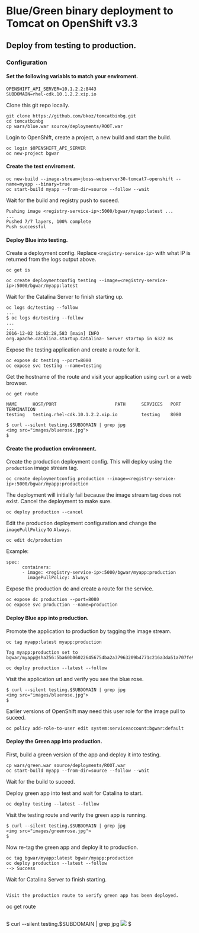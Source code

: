 # Blue/Green binary deployment to Tomcat on OpenShift v3.3

## Deploy from testing to production.

### Configuration

#### Set the following variabls to match your enviroment.

```
OPENSHIFT_API_SERVER=10.1.2.2:8443
SUBDOMAIN=rhel-cdk.10.1.2.2.xip.io
```
Clone this git repo locally.

```
git clone https://github.com/bkoz/tomcatbinbg.git
cd tomcatbinbg
cp wars/blue.war source/deployments/ROOT.war
```
Login to OpenShift, create a project, a new build and start the build.

```
oc login $OPENSHIFT_API_SERVER
oc new-project bgwar
```

#### Create the test enviroment.
```
oc new-build --image-stream=jboss-webserver30-tomcat7-openshift --name=myapp --binary=true
oc start-build myapp --from-dir=source --follow --wait
```

Wait for the build and registry push to suceed.

```
Pushing image <registry-service-ip>:5000/bgwar/myapp:latest ...
...
Pushed 7/7 layers, 100% complete
Push successful
```
#### Deploy Blue into testing.

Create a deployment config. Replace `<registry-service-ip>`
with what IP is returned from the logs output above.

```
oc get is

oc create deploymentconfig testing --image=<registry-service-ip>:5000/bgwar/myapp:latest
```

Wait for the Catalina Server to finish starting up.

```
oc logs dc/testing --follow
...
$ oc logs dc/testing --follow
...
...
2016-12-02 18:02:28,583 [main] INFO  org.apache.catalina.startup.Catalina- Server startup in 6322 ms
```

Expose the testing application and create a route for it.

```
oc expose dc testing --port=8080
oc expose svc testing --name=testing 
```
Get the hostname of the route and visit your application using `curl` or a web browser.

```
oc get route
```
```
NAME      HOST/PORT                      PATH      SERVICES   PORT      TERMINATION
testing   testing.rhel-cdk.10.1.2.2.xip.io         testing    8080      
```

```
$ curl --silent testing.$SUBDOMAIN | grep jpg
<img src="images/bluerose.jpg">
$
```

#### Create the production environment.

Create the production deployment config. This will deploy using the `production` image stream tag. 

```
oc create deploymentconfig production --image=<registry-service-ip>:5000/bgwar/myapp:production
```
The deployment will initially fail because the image stream tag does not exist. Cancel the deployment 
to make sure.
```
oc deploy production --cancel
```

Edit the production deployment configuration and change the `imagePullPolicy` to `Always`.
```
oc edit dc/production
```
Example:
```
spec:
      containers:
      - image: <registry-service-ip>:5000/bgwar/myapp:production
        imagePullPolicy: Always
```

Expose the production dc and create a route for the service.

```
oc expose dc production --port=8080
oc expose svc production --name=production 
```
#### Deploy Blue app into production.

Promote the application to production by tagging the image stream.
```
oc tag myapp:latest myapp:production
```
```
Tag myapp:production set to bgwar/myapp@sha256:5ba60b060226456754ba2a37963209b4771c216a3da51a707fe919c620d999f8.

```
```
oc deploy production --latest --follow
```
Visit the application url and verify you see the blue rose.
```
$ curl --silent testing.$SUBDOMAIN | grep jpg
<img src="images/bluerose.jpg">
$
```

Earlier versions of OpenShift may need this user role for the image pull to suceed.
```
oc policy add-role-to-user edit system:serviceaccount:bgwar:default
```

#### Deploy the Green app into production.

First, build a green version of the app and deploy it into testing.

```
cp wars/green.war source/deployments/ROOT.war 
oc start-build myapp --from-dir=source --follow --wait
```
Wait for the build to suceed.

Deploy green app into test and wait for Catalina to start.
```
oc deploy testing --latest --follow
```

Visit the testing route and verify the green app is running.
```
$ curl --silent testing.$SUBDOMAIN | grep jpg
<img src="images/greenrose.jpg">
$
```

Now re-tag the green app and deploy it to production.
```
oc tag bgwar/myapp:latest bgwar/myapp:production
oc deploy production --latest --follow
--> Success
```
Wait for Catalina Server to finish starting.

```

Visit the production route to verify green app has been deployed.
```
oc get route
```

```
$ curl --silent testing.$SUBDOMAIN | grep jpg
<img src="images/greenrose.jpg">
$
```
